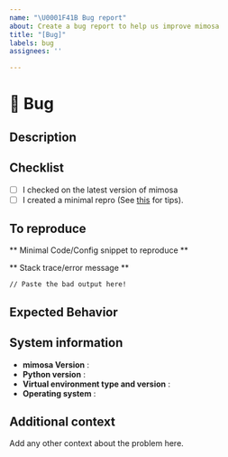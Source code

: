 ```yaml
---
name: "\U0001F41B Bug report"
about: Create a bug report to help us improve mimosa
title: "[Bug]"
labels: bug
assignees: ''

---
```


# 🐛 Bug
## Description
<!-- A clear and concise description of what the bug is. -->

## Checklist
- [ ] I checked on the latest version of mimosa
- [ ] I created a minimal repro (See [this](https://stackoverflow.com/help/minimal-reproducible-example) for tips).

## To reproduce

** Minimal Code/Config snippet to reproduce **

** Stack trace/error message **
```
// Paste the bad output here!
```

## Expected Behavior
<!-- A clear and concise description of what you expected to happen. -->

## System information
- **mimosa Version** :
- **Python version** :
- **Virtual environment type and version** :
- **Operating system** :

## Additional context
Add any other context about the problem here.